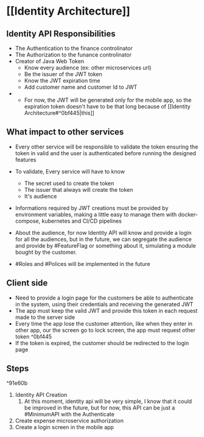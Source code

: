 # [[Identity Architecture]]

## Identity API Responsibilities
- The Authentication to the finance controlinator
- The Authorization to the funance controlinator
- Creator of Java Web Token
	- Know every audience (ex: other microservices url)
	- Be the issuer of the JWT token
	- Know the JWT expiration time 
	- Add customer name and customer Id to JWT
- - For now, the JWT will be generated only for the mobile app, so the expiration token doesn't have to be that long because of [[Identity Architecture#^0bf445|this]]

## What impact to other services
- Every other service will be responsible to validate the token ensuring the token in valid and the user is authenticated before running the designed features
- To validate, Every service will have to know 
	- The secret used to create the token
	- The issuer that always will create the token
	- It's audience
- Informations required by JWT creations must be provided by environment variables, making a little easy to manage them with docker-compose, kubernetes and CI/CD pipelines

- About the audience, for now Identity API will know and provide a login for all the audiences, but in the future, we can segregate the audience and provide by #FeatureFlag or something about it, simulating a module bought by the customer.
- #Roles and #Polices will be implemented in the future



## Client side
- Need to provide a login page for the customers be able to authenticate in the system, using their credentials and receiving the generated JWT
- The app must keep the valid JWT and provide this token in each request made to the server side
- Every time the app lose the customer attention, like when they enter in other app, our the screen go to lock screen, the app must request other token  ^0bf445
- If the token is expired, the customer should be redirected to the login page

## Steps

^91e60b

1. Identity API Creation
	1. At this moment, identity api will be very simple, I know that it could be improved in the future, but for now, this API can be just a #MinimumAPI with the Authenticate 
2. Create expense microservice authorization
3.  Create a login screen in the mobile app

